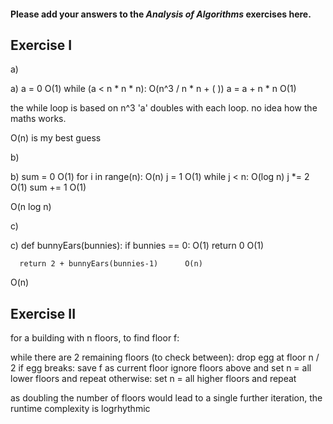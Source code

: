 #### Please add your answers to the ***Analysis of  Algorithms*** exercises here.

## Exercise I

a)

a)  a = 0                     O(1)
    while (a < n * n * n):    O(n^3 / n * n + ( ))
      a = a + n * n             O(1)

the while loop is based on n^3
'a' doubles with each loop.
no idea how the maths works.

O(n) is my best guess

b)

b)  sum = 0               O(1)
    for i in range(n):    O(n)
      j = 1                 O(1)
      while j < n:          O(log n)
        j *= 2              O(1)
        sum += 1            O(1)

O(n log n)

c)

c)  def bunnyEars(bunnies):
      if bunnies == 0:                     O(1)
        return 0                           O(1)

      return 2 + bunnyEars(bunnies-1)      O(n)

O(n)

## Exercise II

for a building with n floors, to find floor f:

while there are 2 remaining floors (to check between):
  drop egg at floor n / 2
    if egg breaks:
      save f as current floor
      ignore floors above and set n = all lower floors and repeat
    otherwise:
      set n = all higher floors and repeat

as doubling the number of floors would lead to a single further iteration, the runtime complexity is logrhythmic